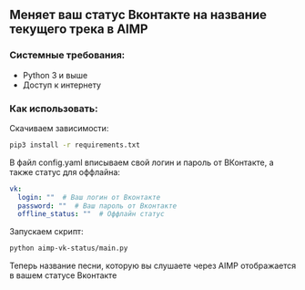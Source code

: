 ## Меняет ваш статус Вконтакте на название текущего трека в AIMP

### Системные требования:

* Python 3 и выше
* Доступ к интернету

### Как использовать:

Скачиваем зависимости:
```bash
pip3 install -r requirements.txt
```

В файл config.yaml вписываем свой логин и пароль от ВКонтакте, а также статус для оффлайна:
```yaml
vk:
  login: ""  # Ваш логин от Вконтакте
  password: ""  # Ваш пароль от Вконтакте
  offline_status: ""  # Оффлайн статус
```

Запускаем скрипт:
```bash
python aimp-vk-status/main.py
```

Теперь название песни, которую вы слушаете через AIMP отображается в вашем статусе Вконтакте